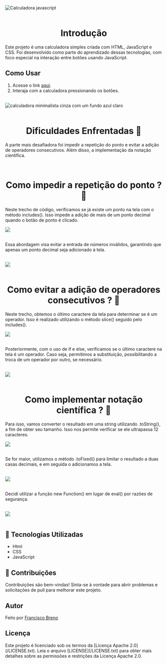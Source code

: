 <!DOCTYPE html>
<html lang="pt-br">
<head>
  <meta charset="UTF-8">
  <meta name="viewport" content="width=device-width, initial-scale=1.0">
  <style>
    h1 {
      text-align: center;
    }
    img {
      display: block;
      margin: 0 auto;
    }
  </style>
</head>
<body>
<img src="./imagens/Calculadora-JavaScript-2.png" alt="Calculadora javascript"/>

<br>

<h1>Introdução</h1>

<p>Este projeto é uma calculadora simples criada com HTML, JavaScript e CSS. Foi desenvolvido como parte do aprendizado dessas tecnologias, com foco especial na interação entre botões usando JavaScript.
</p>

<h2>Como Usar</h2>

1. Acesse o link [aqui](https://brenolira01.github.io/Calculadora-Javascript/).
2. Interaja com a calculadora pressionando os botões.

<br>

<img id="img" src="./imagens/Calculadora-imagem-2.jpg" alt="calculadora minimalista cinza com um fundo azul claro" />

<br>

<h1>Dificuldades Enfrentadas 💪</h1>

<p>A parte mais desafiadora foi impedir a repetição do ponto e evitar a adição de operadores consecutivos. Além disso, a implementação da notação científica.
</p>

<br>

<h1>Como impedir a repetição do ponto ? 🤔</h1>

<p>Neste trecho de código, verificamos se já existe um ponto na tela com o método includes(). Isso impede a adição de mais de um ponto decimal quando o botão de ponto é clicado.
</p>

<img src="./imagens/readme/includes-ponto.png"/>

<br>
<p>Essa abordagem visa evitar a entrada de números inválidos, garantindo que apenas um ponto decimal seja adicionado à tela.
</p>
<br>

<img src="./imagens/readme/Escrever ponto.png"/>

<br>

<h1>Como evitar a adição de operadores consecutivos ? 🤔</h1>

<p>Neste trecho, obtemos o último caractere da tela para determinar se é um operador. Isso é realizado utilizando o método slice() seguido pelo includes().
</p>

<img src="./imagens/readme/slice-includes-operador.png"/>

<br>

<p>Posteriormente, com o uso de if e else, verificamos se o último caractere na tela é um operador. Caso seja, permitimos a substituição, possibilitando a troca de um operador por outro, se necessário.
</p>

<br>

<img src="./imagens/readme/Botão de operação.png"/>

<br>

<h1>Como implementar notação científica ? 🤔</h1>

<p>Para isso, vamos converter o resultado em uma string utilizando .toString(), a fim de obter seu tamanho. Isso nos permite verificar se ele ultrapassa 12 caracteres.
</p>

<img src="./imagens/readme/to.string.png"/>

<br>

<p>Se for maior, utilizamos o método .toFixed() para limitar o resultado a duas casas decimais, e em seguida o adicionamos a tela.
</p>

<br>

<img src="./imagens/readme/to.fixed.png"/>

<br>

<p>Decidi utilizar a função new Function() em lugar de eval() por razões de segurança.</p>

<br>

<img src="./imagens/readme/Função calcular.png"/>

<br>

<h2> 🧠 Tecnologias Utilizadas </h2>

<ul>
<li> Html </li>
<li> CSS </li>
<li> JavaScript </li>
</ul>

<h2> 🌱 Contribuições </h2>

<p>Contribuições são bem-vindas! Sinta-se à vontade para abrir problemas e solicitações de pull para melhorar este projeto.
</p>

<h2> Autor </h2>

<p> Feito por <a href="https://br.linkedin.com/in/breno-lira-b1b0342a9?trk=people-guest_people_search-card" target='_blank'> Francisco Breno </a> </p>

<h2> Licença </h2>

<p>Este projeto é licenciado sob os termos da [Licença Apache 2.0](/LICENSE.txt).
Leia o arquivo [LICENSE](/LICENSE.txt) para obter mais detalhes sobre as permissões e restrições da Licença Apache 2.0.

</body>
</html>